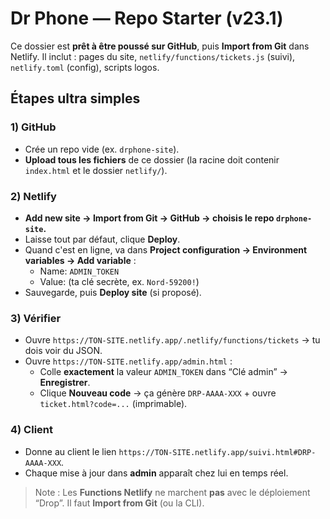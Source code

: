 # Dr Phone — Repo Starter (v23.1)

Ce dossier est **prêt à être poussé sur GitHub**, puis **Import from Git** dans Netlify.
Il inclut : pages du site, `netlify/functions/tickets.js` (suivi), `netlify.toml` (config), scripts logos.

## Étapes ultra simples

### 1) GitHub
- Crée un repo vide (ex. `drphone-site`).
- **Upload tous les fichiers** de ce dossier (la racine doit contenir `index.html` et le dossier `netlify/`).

### 2) Netlify
- **Add new site → Import from Git → GitHub → choisis le repo `drphone-site`.**
- Laisse tout par défaut, clique **Deploy**.
- Quand c'est en ligne, va dans **Project configuration → Environment variables → Add variable** :
  - Name: `ADMIN_TOKEN`
  - Value: (ta clé secrète, ex. `Nord-59200!`)
- Sauvegarde, puis **Deploy site** (si proposé).

### 3) Vérifier
- Ouvre `https://TON-SITE.netlify.app/.netlify/functions/tickets` → tu dois voir du JSON.
- Ouvre `https://TON-SITE.netlify.app/admin.html` :
  - Colle **exactement** la valeur `ADMIN_TOKEN` dans “Clé admin” → **Enregistrer**.
  - Clique **Nouveau code** → ça génère `DRP-AAAA-XXX` + ouvre `ticket.html?code=...` (imprimable).

### 4) Client
- Donne au client le lien `https://TON-SITE.netlify.app/suivi.html#DRP-AAAA-XXX`.
- Chaque mise à jour dans **admin** apparaît chez lui en temps réel.

> Note : Les **Functions Netlify** ne marchent **pas** avec le déploiement “Drop”. Il faut **Import from Git** (ou la CLI).

